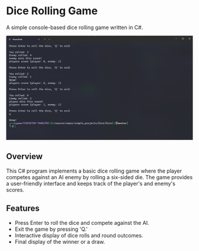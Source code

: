# Dice Rolling Game

A simple console-based dice rolling game written in C#.

![Game Screenshot](./assets/main.png)

## Overview

This C# program implements a basic dice rolling game where the player competes against an AI enemy by rolling a six-sided die.
The game provides a user-friendly interface and keeps track of the player's and enemy's scores.

## Features

- Press Enter to roll the dice and compete against the AI.
- Exit the game by pressing 'Q.'
- Interactive display of dice rolls and round outcomes.
- Final display of the winner or a draw.
